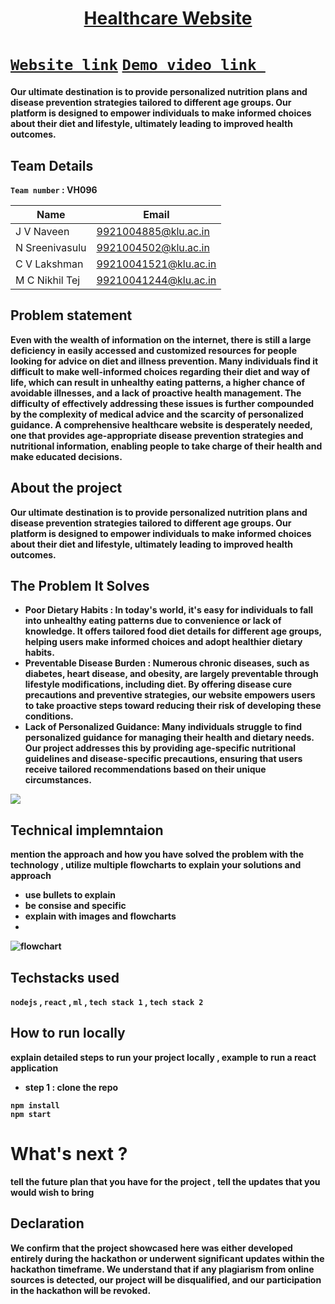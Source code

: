 <h1 align="center" style="border-bottom: none">
    <b>
        <a href=""> Healthcare Website </a><br>
</h1>

# [`Website link`](http://www.google.com)  [`Demo video link `](http://www.google.com)
Our ultimate destination is to provide personalized nutrition plans and disease prevention strategies tailored to different age groups. Our platform is designed to empower individuals to make informed choices about their diet and lifestyle, ultimately leading to improved health outcomes.

## Team Details
`Team number` : VH096

| Name    | Email           |
|---------|-----------------|
| J V Naveen | 9921004885@klu.ac.in |
| N Sreenivasulu | 9921004502@klu.ac.in |
| C V Lakshman | 99210041521@klu.ac.in |
| M C Nikhil Tej | 99210041244@klu.ac.in |


## Problem statement 
Even with the wealth of information on the internet, there is still a large deficiency in easily accessed and customized resources for people looking for advice on diet and illness prevention. Many individuals find it difficult to make well-informed choices regarding their diet and way of life, which can result in unhealthy eating patterns, a higher chance of avoidable illnesses, and a lack of proactive health management. The difficulty of effectively addressing these issues is further compounded by the complexity of medical advice and the scarcity of personalized guidance. A comprehensive healthcare website is desperately needed, one that provides age-appropriate disease prevention strategies and nutritional information, enabling people to take charge of their health and make educated decisions.

## About the project
Our ultimate destination is to provide personalized nutrition plans and disease prevention strategies tailored to different age groups. Our platform is designed to empower individuals to make informed choices about their diet and lifestyle, ultimately leading to improved health outcomes.

## The Problem It Solves
- **Poor Dietary Habits** : In today's world, it's easy for individuals to fall into unhealthy eating patterns due to convenience or lack of knowledge. It offers tailored food diet details for different age groups, helping users make informed choices and adopt healthier dietary habits.
- **Preventable Disease Burden** : Numerous chronic diseases, such as diabetes, heart disease, and obesity, are largely preventable through lifestyle modifications, including diet. By offering disease cure precautions and preventive strategies, our website empowers users to take proactive steps toward reducing their risk of developing these conditions.
- **Lack of Personalized Guidance**: Many individuals struggle to find personalized guidance for managing their health and dietary needs. Our project addresses this by providing age-specific nutritional guidelines and disease-specific precautions, ensuring that users receive tailored recommendations based on their unique circumstances.

<img src="https://graph.org/file/4e7f91089255fe8561978.jpg">

## Technical implemntaion 
mention the approach and how you have solved the problem with the technology , utilize multiple flowcharts to explain your solutions and approach
- use bullets to explain
- be consise and specific
- explain with images and flowcharts
- 
![flowchart](https://encrypted-tbn0.gstatic.com/images?q=tbn:ANd9GcSm5X9E8h0kftXOW2B9jORBskdXF12pFKOX_Q&usqp=CAU)

## Techstacks used 
`nodejs` , `react` , `ml` , `tech stack 1` , `tech stack 2`

## How to run locally 
explain detailed steps to run your project locally , example to run a react application 
- step 1 : clone the repo 
```
npm install
npm start
```

# What's next ?
tell the future plan that you have for the project , tell the updates that you would wish to bring

## Declaration
We confirm that the project showcased here was either developed entirely during the hackathon or underwent significant updates within the hackathon timeframe. We understand that if any plagiarism from online sources is detected, our project will be disqualified, and our participation in the hackathon will be revoked.

